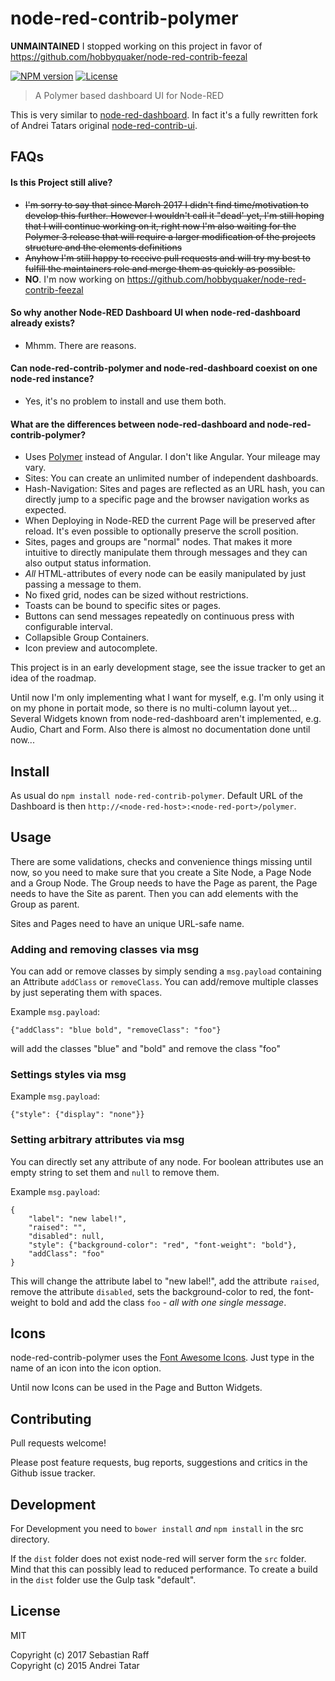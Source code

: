 # node-red-contrib-polymer

**UNMAINTAINED** I stopped working on this project in favor of https://github.com/hobbyquaker/node-red-contrib-feezal


[![NPM version](https://badge.fury.io/js/node-red-contrib-polymer.svg)](http://badge.fury.io/js/node-red-contrib-polymer)
[![License][mit-badge]][mit-url]

> A Polymer based dashboard UI for Node-RED

This is very similar to [node-red-dashboard](https://github.com/node-red/node-red-dashboard). 
In fact it's a fully rewritten fork of Andrei Tatars original 
[node-red-contrib-ui](https://github.com/andrei-tatar/node-red-contrib-ui).


## FAQs

#### Is this Project still alive?

* ~~I'm sorry to say that since March 2017 I didn't find time/motivation to develop this further. However I wouldn't call it "dead' yet, I'm still hoping that I will continue working on it, right now I'm also waiting for the Polymer 3 release that will require a larger modification of the projects structure and the elements definitions~~
* ~~Anyhow I'm still happy to receive pull requests and will try my best to fulfill the maintainers role and merge them as quickly as possible.~~
* **NO**. I'm now working on https://github.com/hobbyquaker/node-red-contrib-feezal


#### So why another Node-RED Dashboard UI when node-red-dashboard already exists?

* Mhmm. There are reasons.


#### Can node-red-contrib-polymer and node-red-dashboard coexist on one node-red instance?

* Yes, it's no problem to install and use them both.


#### What are the differences between node-red-dashboard and node-red-contrib-polymer?

* Uses [Polymer](https://www.polymer-project.org) instead of Angular. I don't like Angular. Your mileage may vary.
* Sites: You can create an unlimited number of independent dashboards.
* Hash-Navigation: Sites and pages are reflected as an URL hash, you can directly jump to a specific page and the 
browser navigation works as expected.
* When Deploying in Node-RED the current Page will be preserved after reload. It's even possible to optionally preserve 
the scroll position.
* Sites, pages and groups are "normal" nodes. That makes it more intuitive to directly manipulate them through messages
and they can also output status information.
* *All* HTML-attributes of every node can be easily manipulated by just passing a message to them.
* No fixed grid, nodes can be sized without restrictions.
* Toasts can be bound to specific sites or pages.
* Buttons can send messages repeatedly on continuous press with configurable interval.
* Collapsible Group Containers.
* Icon preview and autocomplete.


This project is in an early development stage, see the issue tracker to get an idea of the roadmap.

Until now I'm only implementing what I want for myself, e.g. I'm only using it on my phone in portait mode,
so there is no multi-column layout yet... Several Widgets known from node-red-dashboard aren't implemented,
e.g. Audio, Chart and Form. Also there is almost no documentation done until now...


## Install

As usual do `npm install node-red-contrib-polymer`. Default URL of the Dashboard is then 
`http://<node-red-host>:<node-red-port>/polymer`.


## Usage

There are some validations, checks and convenience things missing until now, so you need to make sure that you create a 
Site Node, a Page Node and a Group Node. The Group needs to have the Page as parent, the Page needs to have the Site as 
parent. Then you can add elements with the Group as parent.

Sites and Pages need to have an unique URL-safe name.


### Adding and removing classes via msg

You can add or remove classes by simply sending a `msg.payload` containing an Attribute `addClass` or `removeClass`. You
can add/remove multiple classes by just seperating them with spaces.

Example `msg.payload`:
```
{"addClass": "blue bold", "removeClass": "foo"}
```
will add the classes "blue" and "bold" and remove the class "foo"


### Settings styles via msg

Example `msg.payload`:
```
{"style": {"display": "none"}}
```

### Setting arbitrary attributes via msg

You can directly set any attribute of any node. For boolean attributes use an empty string to set them and `null` to 
remove them. 

Example `msg.payload`:
```
{
    "label": "new label!", 
    "raised": "", 
    "disabled": null, 
    "style": {"background-color": "red", "font-weight": "bold"}, 
    "addClass": "foo"
}

```
This will change the attribute label to "new label!", add the attribute `raised`, remove the attribute `disabled`, sets 
the background-color to red, the font-weight to bold and add the class `foo` - _all with one single message_.


## Icons

node-red-contrib-polymer uses the [Font Awesome Icons](http://fontawesome.io/icons/). Just type in the name of an icon
into the icon option.

Until now Icons can be used in the Page and Button Widgets.


## Contributing

Pull requests welcome!

Please post feature requests, bug reports, suggestions and critics in the Github issue tracker.


## Development

For Development you need to `bower install` _and_ `npm install` in the src directory. 

If the `dist` folder does not exist node-red will server form the `src` folder. Mind that this can possibly lead to
reduced performance. To create a build in the `dist` folder use the Gulp task "default".


## License

MIT 

Copyright (c) 2017 Sebastian Raff    
Copyright (c) 2015 Andrei Tatar

[mit-badge]: https://img.shields.io/badge/License-MIT-blue.svg?style=flat
[mit-url]: LICENSE
